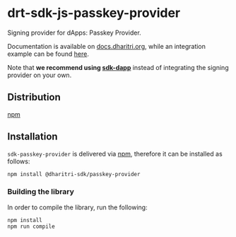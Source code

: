 # drt-sdk-js-passkey-provider

Signing provider for dApps: Passkey Provider. 

Documentation is available on [docs.dharitri.org](https://docs.dharitri.org/sdk-and-tools/sdk-js/sdk-js-signing-providers), while an integration example can be found [here](https://github.com/DharitriOne/drt-sdk-js-examples/tree/main/signing-providers).

Note that **we recommend using [sdk-dapp](https://github.com/DharitriOne/drt-sdk-dapp)** instead of integrating the signing provider on your own.

## Distribution

[npm](https://www.npmjs.com/package/@dharitri-sdk/drt-sdk-js-passkey-provider)

## Installation

`sdk-passkey-provider` is delivered via [npm](https://www.npmjs.com/package/@dharitri-sdk/passkey-provider), therefore it can be installed as follows:

```
npm install @dharitri-sdk/passkey-provider
```

### Building the library

In order to compile the library, run the following:

```
npm install
npm run compile
```
